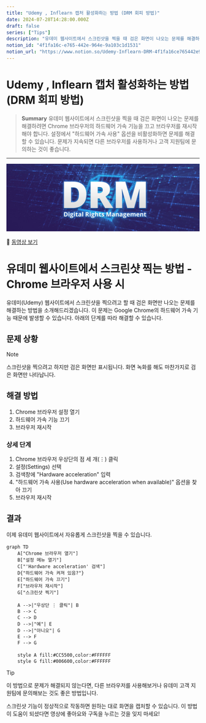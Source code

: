 ```yaml
---
title: "Udemy , Inflearn 캡처 활성화하는 방법 (DRM 회피 방법)"
date: 2024-07-28T14:28:00.000Z
draft: false
series: ["Tips"]
description: "유데미 웹사이트에서 스크린샷을 찍을 때 검은 화면이 나오는 문제를 해결하려면 Chrome 브라우저의 하드웨어 가속 기능을 끄고 브라우저를 재시작해야 합니다. 설정에서 \"하드웨어 가속 사용\" 옵션을 비활성화하면 문제를 해결할 수 있습니다. 문제가 지속되면 다른 브라우저를 사용하거나 고객 지원팀에 문의하는 것이 좋습니다."
notion_id: "4f1fa16c-e765-442e-964e-9a103c1d1531"
notion_url: "https://www.notion.so/Udemy-Inflearn-DRM-4f1fa16ce765442e964e9a103c1d1531"
---
```


# Udemy , Inflearn 캡처 활성화하는 방법 (DRM 회피 방법)

> **Summary**
> 유데미 웹사이트에서 스크린샷을 찍을 때 검은 화면이 나오는 문제를 해결하려면 Chrome 브라우저의 하드웨어 가속 기능을 끄고 브라우저를 재시작해야 합니다. 설정에서 "하드웨어 가속 사용" 옵션을 비활성화하면 문제를 해결할 수 있습니다. 문제가 지속되면 다른 브라우저를 사용하거나 고객 지원팀에 문의하는 것이 좋습니다.

---

![Image](image_63ee791a24bf.jpeg)

🎥 [동영상 보기](https://www.youtube.com/watch?v=DNf4Lm2y4CI)

# 유데미 웹사이트에서 스크린샷 찍는 방법 - Chrome 브라우저 사용 시

유데미(Udemy) 웹사이트에서 스크린샷을 찍으려고 할 때 검은 화면만 나오는 문제를 해결하는 방법을 소개해드리겠습니다. 이 문제는 Google Chrome의 하드웨어 가속 기능 때문에 발생할 수 있습니다. 아래의 단계를 따라 해결할 수 있습니다.

## 문제 상황

> [!note]
스크린샷을 찍으려고 하지만 검은 화면만 표시됩니다. 화면 녹화를 해도 마찬가지로 검은 화면만 나타납니다.

## 해결 방법

1. Chrome 브라우저 설정 열기
1. 하드웨어 가속 기능 끄기
1. 브라우저 재시작
### 상세 단계

1. Chrome 브라우저 우상단의 점 세 개(⋮) 클릭
1. 설정(Settings) 선택
1. 검색창에 "Hardware acceleration" 입력
1. "하드웨어 가속 사용(Use hardware acceleration when available)" 옵션을 찾아 끄기
1. 브라우저 재시작
## 결과

이제 유데미 웹사이트에서 자유롭게 스크린샷을 찍을 수 있습니다.

```mermaid
graph TD
    A["Chrome 브라우저 열기"]
    B["설정 메뉴 열기"]
    C["'Hardware acceleration' 검색"]
    D{"하드웨어 가속 켜져 있음?"}
    E["하드웨어 가속 끄기"]
    F["브라우저 재시작"]
    G["스크린샷 찍기"]

    A -->|"우상단 ⋮ 클릭"| B
    B --> C
    C --> D
    D -->|"예"| E
    D -->|"아니오"| G
    E --> F
    F --> G

    style A fill:#CC5500,color:#FFFFFF
    style G fill:#006600,color:#FFFFFF

```

> [!tip]
이 방법으로 문제가 해결되지 않는다면, 다른 브라우저를 사용해보거나 유데미 고객 지원팀에 문의해보는 것도 좋은 방법입니다.

스크린샷 기능이 정상적으로 작동하면 원하는 대로 화면을 캡처할 수 있습니다. 이 방법이 도움이 되셨다면 영상에 좋아요와 구독을 누르는 것을 잊지 마세요!

